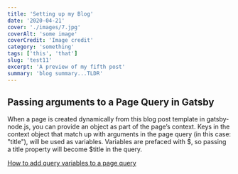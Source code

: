 ```yaml
---
title: 'Setting up my Blog'
date: '2020-04-21'
cover: './images/7.jpg'
coverAlt: 'some image'
coverCredit: 'Image credit'
category: 'something'
tags: ['this', 'that']
slug: 'test11'
excerpt: 'A preview of my fifth post'
summary: 'blog summary...TLDR'
---
```


## Passing arguments to a Page Query in Gatsby

When a page is created dynamically from this blog post template in gatsby-node.js, you can provide an object as part of the page’s context. Keys in the context object that match up with arguments in the page query (in this case: "title"), will be used as variables. Variables are prefaced with $, so passing a title property will become $title in the query.

[How to add query variables to a page query](https://www.gatsbyjs.org/docs/page-query/#how-to-add-query-variables-to-a-page-query)
